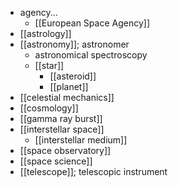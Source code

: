 - agency...
    - [[European Space Agency]]
- [[astrology]]
- [[astronomy]]; astronomer
    - astronomical spectroscopy
    - [[star]]
        - [[asteroid]]
        - [[planet]]
- [[celestial mechanics]]
- [[cosmology]]
- [[gamma ray burst]]
- [[interstellar space]]
    - [[interstellar medium]]
- [[space observatory]]
- [[space science]]
- [[telescope]]; telescopic instrument
